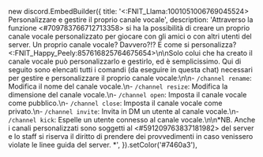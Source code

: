 new discord.EmbedBuilder({
title: '<:FNIT_Llama:1001051006769045524> Personalizzare e gestire il proprio canale vocale',
description:
'Attraverso la funzione <#709783766712713358> si ha la possibilità di creare un proprio canale vocale personalizzato per giocare con gli amici o con altri utenti del server. Un proprio canale vocale? Davvero?!? E come si personalizza? <:FNIT_Happy_Peely:857616825764675654>\n\nSolo colui che ha creato il canale vocale può personalizzarlo e gestirlo, ed è semplicissimo. Qui di seguito sono elencati tutti i comandi (da eseguire in questa chat) necessari per gestire e personalizzare il proprio canale vocale:\n\n- `/channel rename`: Modifica il nome del canale vocale.\n- `/channel resize`: Modifica la dimensione del canale vocale.\n- `/channel open`: Imposta il canale vocale come pubblico.\n- `/channel close`: Imposta il canale vocale come privato.\n- `/channel invite`: Invita in DM un utente al canale vocale.\n- `/channel kick`: Espelle un utente connesso al canale vocale.\n\n*NB. Anche i canali personalizzati sono soggetti al <#591209763837181982> del server e lo staff si riserva il diritto di prendere dei provvedimenti in caso venissero violate le linee guida del server. *',
}).setColor('#7460a3'),

